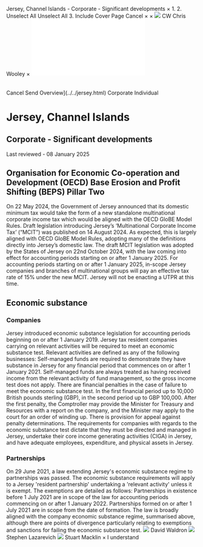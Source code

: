Jersey, Channel Islands - Corporate - Significant developments
×
1.
2.
Unselect All
Unselect All
3.
Include Cover Page
Cancel
×
×
![](../../-/media/world-wide-tax-summaries/attachments/global---chris-wooley.ashx%3Frev=ac5e5f3223b34096b1afc2a6009c7320&revision=ac5e5f32-23b3-4096-b1af-c2a6009c7320&hash=859B7ADC84DC2CBEC9760E9E6EE7DE6D0A8BFCDF)
CW
Chris Wooley
×
![](significant-developments.html)
######
Cancel
Send
Overview](../../jersey.html)
Corporate
Individual
# Jersey, Channel Islands
## Corporate - Significant developments
Last reviewed - 08 January 2025
## Organisation for Economic Co-operation and Development (OECD) Base Erosion and Profit Shifting (BEPS) Pillar Two
On 22 May 2024, the Government of Jersey announced that its domestic minimum tax would take the form of a new standalone multinational corporate income tax which would be aligned with the OECD GloBE Model Rules.
Draft legislation introducing Jersey’s ‘Multinational Corporate Income Tax’ (“MCIT”) was published on 14 August 2024. As expected, this is largely aligned with OECD GloBE Model Rules, adopting many of the definitions directly into Jersey’s domestic law.
The draft MCIT legislation was adopted by the States of Jersey on 22nd October 2024, with the law coming into effect for accounting periods starting on or after 1 January 2025.
For accounting periods starting on or after 1 January 2025, in-scope Jersey companies and branches of multinational groups will pay an effective tax rate of 15% under the new MCIT.
Jersey will not be enacting a UTPR at this time.
## Economic substance
### Companies
Jersey introduced economic substance legislation for accounting periods beginning on or after 1 January 2019. Jersey tax resident companies carrying on relevant activities will be required to meet an economic substance test.
Relevant activities are defined as any of the following businesses:
Self-managed funds are required to demonstrate they have substance in Jersey for any financial period that commences on or after 1 January 2021. Self-managed funds are always treated as having received income from the relevant activity of fund management, so the gross income test does not apply.
There are financial penalties in the case of failure to meet the economic substance test. In the first financial period up to 10,000 British pounds sterling (GBP), in the second period up to GBP 100,000. After the first penalty, the Comptroller may provide the Minister for Treasury and Resources with a report on the company, and the Minister may apply to the court for an order of winding up. There is provision for appeal against penalty determinations.
The requirements for companies with regards to the economic substance test dictate that they must be directed and managed in Jersey, undertake their core income generating activities (CIGA) in Jersey, and have adequate employees, expenditure, and physical assets in Jersey.
### Partnerships
On 29 June 2021, a law extending Jersey's economic substance regime to partnerships was passed. The economic substance requirements will apply to a Jersey 'resident partnership' undertaking a 'relevant activity' unless it is exempt.
The exemptions are detailed as follows:
Partnerships in existence before 1 July 2021 are in scope of the law for accounting periods commencing on or after 1 January 2022. Partnerships formed on or after 1 July 2021 are in scope from the date of formation.
The law is broadly aligned with the company economic substance regime, summarised above, although there are points of divergence particularly relating to exemptions and sanctions for failing the economic substance test.
![](../../-/media/world-wide-tax-summaries/jerseydavid-waldronjerseychannelislandsdavidwaldronpng20210526143553025.ashx%3Frev=c613606ed0f648eea1d9af6544826572&revision=c613606e-d0f6-48ee-a1d9-af6544826572&hash=0FD27CB7E29D645E0568A947BB9F68E5133DECC0)
David Waldron
![](../../-/media/world-wide-tax-summaries/jerseystephen-lazarevichslwebp20231222061029024.ashx%3Frev=8734964588f64062afadc36869038417&revision=87349645-88f6-4062-afad-c36869038417&hash=EBE16F04BED10640B3487CF170A1EEBEA2FF4DD2)
Stephen Lazarevich
![](../../-/media/world-wide-tax-summaries/jerseystuart-macklinstuartjpg20231222061245701.ashx%3Frev=87267061b64f412bb0474bf1a4d6e635&revision=87267061-b64f-412b-b047-4bf1a4d6e635&hash=747D51DC46F2C9DAB11A65F52E8D7EA2BEBFD09C)
Stuart Macklin
×
I understand